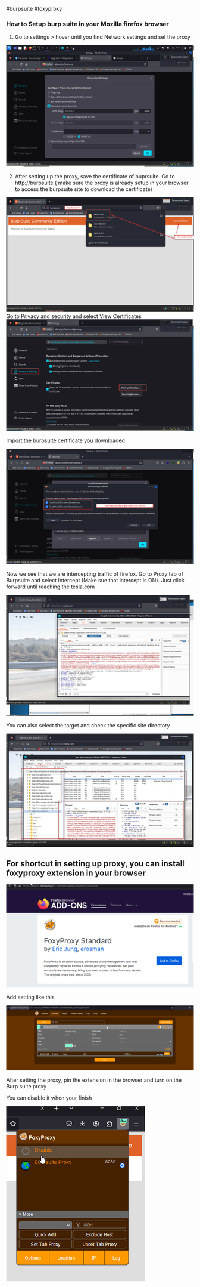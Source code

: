 #burpsuite
#foxyproxy
### How to Setup burp suite in your Mozilla firefox browser

1. Go to settings > hover until you find Network settings and set the proxy

![Alt](../../Images/Burpsuite_proxy.png)

2. After setting up the proxy, save the certificate of buprsuite. Go to http://burpsuite ( make sure the proxy is already setup in your browser to access the burpsuite site to download the certificate)

![Alt](../../Images/burpsuite_cert.png)
Go to Privacy and security and select View Certificates
![Alt](../../Images/Mozilla_cert_burpsuite.png)

Import the burpsuite certificate you downloaded

![Alt](../../Images/trust_cert_burpsuite.png)

Now we see that we are intercepting traffic of firefox. Go to Proxy tab of Burpsuite and select Intercept (Make sue that intercept is ON). Just click forward until reaching the tesla.com


![Alt](../../Images/Intercept_on.png)

You can also select the target and check the specific site directory

![Alt](../../Images/burp_target_examine.png)


## For shortcut in setting up proxy, you can install foxyproxy extension in your browser

![Alt](../../Images/Download_foxyproxy.png)

Add setting like this

![Alt](../../Images/foxy_proxy_setting.png)

After setting the proxy, pin the extension in the browser and turn on the Burp suite proxy

You can disable it when your finish

![Alt](../../Images/turn_on_off_burpsuite_foxy.png)

